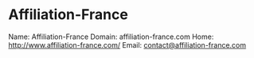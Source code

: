 
# Affiliation-France

Name: Affiliation-France
Domain: affiliation-france.com
Home: http://www.affiliation-france.com/
Email: contact@affiliation-france.com
